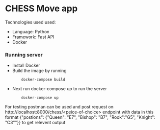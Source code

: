 # CHESS Move app
Technologies used used:  
- Language: Python
- Framework: Fast API
- Docker

### Running server
- Install Docker
- Build the image by running 
    ```
        docker-compose build
    ```
- Next run docker-compose up to run the server
    ```
        docker-compose up
    ```

For testing postman can be used and post request on http://localhost:8000/chess/\<peice-of-choice> endpoint with data in this format {"postions": {"Queen": "E7", "Bishop": "B7", "Rook":"G5", "Knight": "C3""}} to get relevent output

